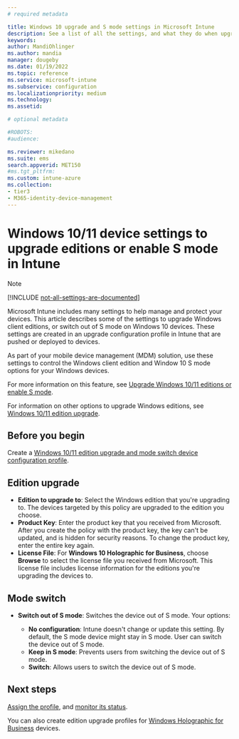 ```yaml
---
# required metadata

title: Windows 10 upgrade and S mode settings in Microsoft Intune
description: See a list of all the settings, and what they do when upgrading a Windows 10 edition on a device, or switch out of S mode on a device using a device configuration profile in Microsoft Intune.
keywords:
author: MandiOhlinger
ms.author: mandia
manager: dougeby
ms.date: 01/19/2022
ms.topic: reference
ms.service: microsoft-intune
ms.subservice: configuration
ms.localizationpriority: medium
ms.technology:
ms.assetid: 

# optional metadata

#ROBOTS:
#audience:

ms.reviewer: mikedano
ms.suite: ems
search.appverid: MET150
#ms.tgt_pltfrm:
ms.custom: intune-azure
ms.collection:
- tier3
- M365-identity-device-management
---
```


# Windows 10/11 device settings to upgrade editions or enable S mode in Intune

> [!NOTE]
> [!INCLUDE [not-all-settings-are-documented](../includes/not-all-settings-are-documented.md)]

Microsoft Intune includes many settings to help manage and protect your devices. This article describes some of the settings to upgrade Windows client editions, or switch out of S mode on Windows 10 devices. These settings are created in an upgrade configuration profile in Intune that are pushed or deployed to devices.

As part of your mobile device management (MDM) solution, use these settings to control the Windows client edition and Window 10 S mode options for your Windows devices.

For more information on this feature, see [Upgrade Windows 10/11 editions or enable S mode](edition-upgrade-configure-windows-10.md).

For information on other options to upgrade Windows editions, see [Windows 10/11 edition upgrade](/windows/deployment/upgrade/windows-10-edition-upgrades).

## Before you begin

Create a [Windows 10/11 edition upgrade and mode switch device configuration profile](edition-upgrade-configure-windows-10.md#create-the-profile).

## Edition upgrade

- **Edition to upgrade to**: Select the Windows edition that you're upgrading to. The devices targeted by this policy are upgraded to the edition you choose.
- **Product Key**: Enter the product key that you received from Microsoft. After you create the policy with the product key, the key can't be updated, and is hidden for security reasons. To change the product key, enter the entire key again.
- **License File**: For **Windows 10 Holographic for Business**, choose **Browse** to select the license file you received from Microsoft. This license file includes license information for the editions you're upgrading the devices to.

## Mode switch

- **Switch out of S mode**: Switches the device out of S mode. Your options:

  - **No configuration**: Intune doesn't change or update this setting. By default, the S mode device might stay in S mode. User can switch the device out of S mode.
  - **Keep in S mode**: Prevents users from switching the device out of S mode.
  - **Switch**: Allows users to switch the device out of S mode.

## Next steps

[Assign the profile](device-profile-assign.md), and [monitor its status](device-profile-monitor.md).

You can also create edition upgrade profiles for [Windows Holographic for Business](holographic-upgrade.md) devices.
